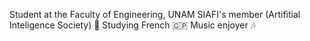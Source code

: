 Student at the Faculty of Engineering, UNAM 
SIAFI's member (Artifitial Inteligence Society) 🤖
Studying French 🇨🇵
Music enjoyer 🎶
